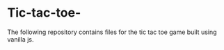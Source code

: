 # Tic-tac-toe-
The following repository contains files for the tic tac toe game built using vanilla js.

